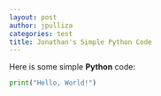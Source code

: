 ```yaml
---
layout: post
author: jpulliza
categories: test
title: Jonathan's Simple Python Code
---
```





Here is some simple **Python** code:

```python
print("Hello, World!")
```
